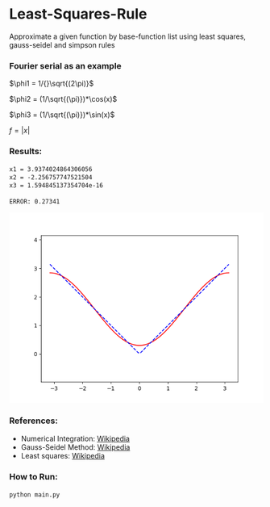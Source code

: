 # Least-Squares-Rule
Approximate a given function by base-function list using least squares, gauss-seidel and simpson rules

### Fourier serial as an example


$\phi1 = 1/{}\sqrt{(2\pi)}$

$\phi2 = (1/\sqrt{(\pi)})*\cos(x)$

$\phi3 = (1/\sqrt{(\pi)})*\sin(x)$

$f = |x|$

### Results:
```
x1 = 3.9374024864306056
x2 = -2.256757747521504
x3 = 1.594845137354704e-16

ERROR: 0.27341
```
![](figure1.png)

### References:
- Numerical Integration: [Wikipedia](https://en.wikipedia.org/wiki/Numerical_integration)
- Gauss-Seidel Method: [Wikipedia](https://en.wikipedia.org/wiki/Gauss%E2%80%93Seidel_method)
- Least squares: [Wikipedia](https://en.wikipedia.org/wiki/Least_squares)

### How to Run:
`python main.py`

